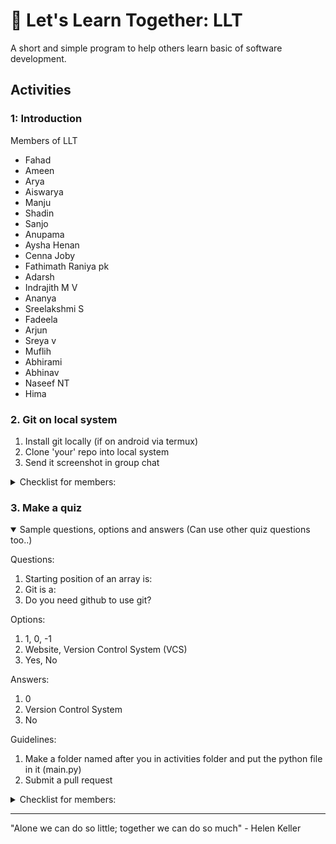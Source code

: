 # 🤝 Let's Learn Together: LLT

A short and simple program to help others learn basic of software development.

## Activities

### 1: Introduction
Members of LLT
- Fahad
- Ameen
- Arya
- Aiswarya
- Manju
- Shadin
- Sanjo
- Anupama
- Aysha Henan
- Cenna Joby
- Fathimath Raniya pk
- Adarsh
- Indrajith M V
- Ananya
- Sreelakshmi S
- Fadeela
- Arjun
- Sreya v
- Muflih
- Abhirami
- Abhinav
- Naseef NT
- Hima

### 2. Git on local system
1. Install git locally (if on android via termux)
2. Clone 'your' repo into local system
3. Send it screenshot in group chat

<details>
  <summary>Checklist for members: </summary>
  - [x] Fahad
  - [x] Ameen
  - [x] Arya
  - [x] Aiswarya
  - [ ] Manju
  - [x] Shadin
  - [x] Sanjo
  - [x] Anupama
  - [x] Aysha Henan
  - [x] Cenna Joby
  - [ ] Fathimath Raniya pk
  - [x] Adarsh
  - [x] Indrajith M V
  - [x] Ananya
  - [x] Sreelakshmi S
  - [x] Fadeela
  - [ ] Arjun
  - [ ] Sreya v
  - [x] Muflih
  - [x] Abhirami
  - [x] Abhinav
  - [x] Naseef NT
  - [ ] Hima
  - [x] Rishi
</details>

### 3. Make a quiz
<details open>
<summary>Sample questions, options and answers (Can use other quiz questions too..)</summary>

  Questions:
  1) Starting position of an array is:
  2) Git is a:
  3) Do you need github to use git?

  Options:
  1) 1, 0, -1
  2) Website, Version Control System (VCS)
  3) Yes, No

  Answers:
  1) 0
  2) Version Control System
  3) No
</details>

Guidelines:
1. Make a folder named after you in activities folder and put the python file in it (main.py)
2. Submit a pull request

<details>
  <summary>Checklist for members: </summary>
  - [x] Fahad
  - [x] Ameen
  - [ ] Arya
  - [ ] Aiswarya
  - [ ] Manju
  - [x] Shadin
  - [ ] Sanjo
  - [ ] Anupama
  - [ ] Aysha Henan
  - [ ] Cenna Joby
  - [ ] Fathimath Raniya pk
  - [ ] Adarsh
  - [x] Indrajith M V
  - [ ] Ananya
  - [ ] Sreelakshmi S
  - [ ] Fadeela
  - [ ] Arjun
  - [ ] Sreya v
  - [x] Muflih
  - [ ] Abhirami
  - [ ] Abhinav
  - [x] Naseef NT
  - [ ] Hima
  - [x] Rishi
</details>


---

"Alone we can do so little; together we can do so much" - Helen Keller
